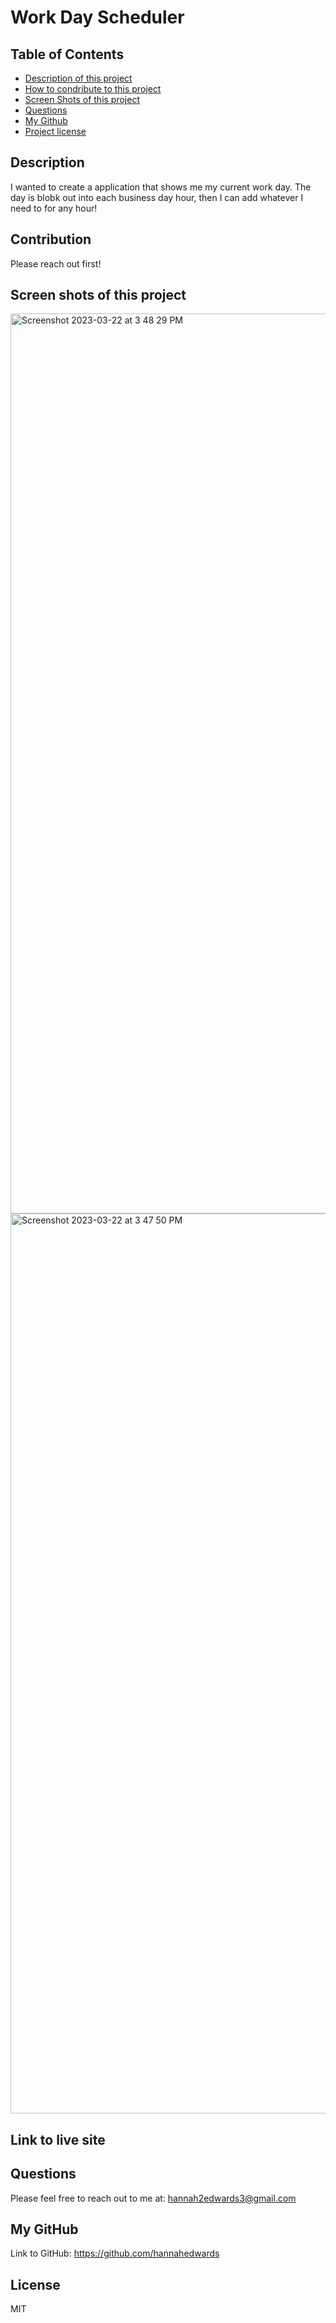 # Work Day Scheduler
## Table of Contents
- [Description of this project](#Description)
- [How to condribute to this project](#Contribution)
- [Screen Shots of this project](#Screen-shots)
- [Questions](#Email)
- [My Github](#GitHub)
- [Project license](#License)
## Description
I wanted to create a application that shows me my current work day. The day is blobk out into each business day hour, then I can add whatever I need to for any hour!
## Contribution 
Please reach out first!
## Screen shots of this project
<img width="1440" alt="Screenshot 2023-03-22 at 3 48 29 PM" src="https://user-images.githubusercontent.com/44388330/227019971-3b5fcd3f-0a33-4d11-a966-0b3499bdff91.png">

<img width="1440" alt="Screenshot 2023-03-22 at 3 47 50 PM" src="https://user-images.githubusercontent.com/44388330/227019953-66f32600-0ff5-43ba-afad-9e32afcd516f.png">

## Link to live site

## Questions
Please feel free to reach out to me at: hannah2edwards3@gmail.com
## My GitHub
Link to GitHub: https://github.com/hannahedwards
## License
MIT
